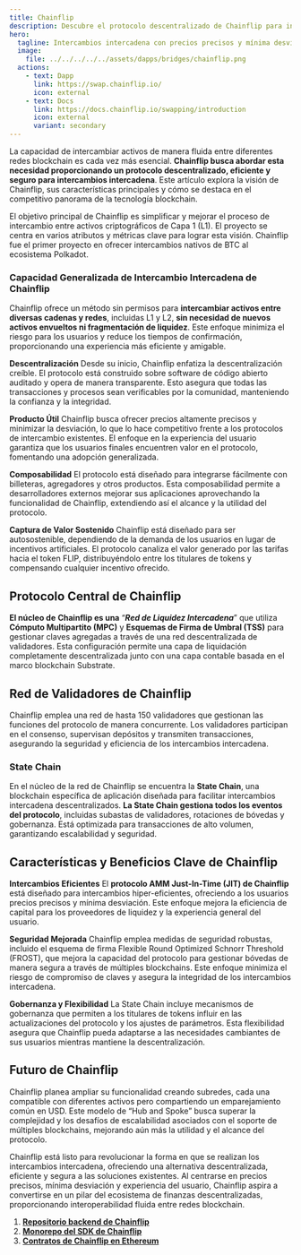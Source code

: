```yaml
---
title: Chainflip
description: Descubre el protocolo descentralizado de Chainflip para intercambios intercadena fluidos, eficientes, con precios precisos y mínima desviación. Revoluciona el comercio de criptomonedas.
hero:
  tagline: Intercambios intercadena con precios precisos y mínima desviación.
  image: 
    file: ../../../../../assets/dapps/bridges/chainflip.png
  actions:
    - text: Dapp
      link: https://swap.chainflip.io/
      icon: external
    - text: Docs
      link: https://docs.chainflip.io/swapping/introduction
      icon: external
      variant: secondary
---
```


La capacidad de intercambiar activos de manera fluida entre diferentes redes blockchain es cada vez más esencial. **Chainflip busca abordar esta necesidad proporcionando un protocolo descentralizado, eficiente y seguro para intercambios intercadena**. Este artículo explora la visión de Chainflip, sus características principales y cómo se destaca en el competitivo panorama de la tecnología blockchain.

El objetivo principal de Chainflip es simplificar y mejorar el proceso de intercambio entre activos criptográficos de Capa 1 (L1). El proyecto se centra en varios atributos y métricas clave para lograr esta visión. Chainflip fue el primer proyecto en ofrecer intercambios nativos de BTC al ecosistema Polkadot.

### Capacidad Generalizada de Intercambio Intercadena de Chainflip
Chainflip ofrece un método sin permisos para **intercambiar activos entre diversas cadenas y redes**, incluidas L1 y L2, **sin necesidad de nuevos activos envueltos ni fragmentación de liquidez**. Este enfoque minimiza el riesgo para los usuarios y reduce los tiempos de confirmación, proporcionando una experiencia más eficiente y amigable.

**Descentralización**
Desde su inicio, Chainflip enfatiza la descentralización creíble. El protocolo está construido sobre software de código abierto auditado y opera de manera transparente. Esto asegura que todas las transacciones y procesos sean verificables por la comunidad, manteniendo la confianza y la integridad.

**Producto Útil**
Chainflip busca ofrecer precios altamente precisos y minimizar la desviación, lo que lo hace competitivo frente a los protocolos de intercambio existentes. El enfoque en la experiencia del usuario garantiza que los usuarios finales encuentren valor en el protocolo, fomentando una adopción generalizada.

**Composabilidad**
El protocolo está diseñado para integrarse fácilmente con billeteras, agregadores y otros productos. Esta composabilidad permite a desarrolladores externos mejorar sus aplicaciones aprovechando la funcionalidad de Chainflip, extendiendo así el alcance y la utilidad del protocolo.

**Captura de Valor Sostenido**
Chainflip está diseñado para ser autosostenible, dependiendo de la demanda de los usuarios en lugar de incentivos artificiales. El protocolo canaliza el valor generado por las tarifas hacia el token FLIP, distribuyéndolo entre los titulares de tokens y compensando cualquier incentivo ofrecido.

## Protocolo Central de Chainflip
**El núcleo de** **Chainflip es una** “***Red de Liquidez Intercadena***” que utiliza **Cómputo Multipartito (MPC)** y **Esquemas de Firma de Umbral (TSS)** para gestionar claves agregadas a través de una red descentralizada de validadores. Esta configuración permite una capa de liquidación completamente descentralizada junto con una capa contable basada en el marco blockchain Substrate.

## Red de Validadores de Chainflip
Chainflip emplea una red de hasta 150 validadores que gestionan las funciones del protocolo de manera concurrente. Los validadores participan en el consenso, supervisan depósitos y transmiten transacciones, asegurando la seguridad y eficiencia de los intercambios intercadena.

### State Chain
En el núcleo de la red de Chainflip se encuentra la **State Chain**, una blockchain específica de aplicación diseñada para facilitar intercambios intercadena descentralizados. **La State Chain gestiona todos los eventos del protocolo**, incluidas subastas de validadores, rotaciones de bóvedas y gobernanza. Está optimizada para transacciones de alto volumen, garantizando escalabilidad y seguridad.

## Características y Beneficios Clave de Chainflip
**Intercambios Eficientes**
El **protocolo AMM Just-In-Time (JIT) de Chainflip** está diseñado para intercambios hiper-eficientes, ofreciendo a los usuarios precios precisos y mínima desviación. Este enfoque mejora la eficiencia de capital para los proveedores de liquidez y la experiencia general del usuario.

**Seguridad Mejorada**
Chainflip emplea medidas de seguridad robustas, incluido el esquema de firma Flexible Round Optimized Schnorr Threshold (FROST), que mejora la capacidad del protocolo para gestionar bóvedas de manera segura a través de múltiples blockchains. Este enfoque minimiza el riesgo de compromiso de claves y asegura la integridad de los intercambios intercadena.

**Gobernanza y Flexibilidad**
La State Chain incluye mecanismos de gobernanza que permiten a los titulares de tokens influir en las actualizaciones del protocolo y los ajustes de parámetros. Esta flexibilidad asegura que Chainflip pueda adaptarse a las necesidades cambiantes de sus usuarios mientras mantiene la descentralización.

## Futuro de Chainflip
Chainflip planea ampliar su funcionalidad creando subredes, cada una compatible con diferentes activos pero compartiendo un emparejamiento común en USD. Este modelo de “Hub and Spoke” busca superar la complejidad y los desafíos de escalabilidad asociados con el soporte de múltiples blockchains, mejorando aún más la utilidad y el alcance del protocolo.

Chainflip está listo para revolucionar la forma en que se realizan los intercambios intercadena, ofreciendo una alternativa descentralizada, eficiente y segura a las soluciones existentes. Al centrarse en precios precisos, mínima desviación y experiencia del usuario, Chainflip aspira a convertirse en un pilar del ecosistema de finanzas descentralizadas, proporcionando interoperabilidad fluida entre redes blockchain.

1. **[Repositorio backend de Chainflip](https://github.com/chainflip-io/chainflip-backend)**
2. **[Monorepo del SDK de Chainflip](https://github.com/chainflip-io/chainflip-sdk-monorepo)**
3. **[Contratos de Chainflip en Ethereum](https://github.com/chainflip-io/chainflip-eth-contracts)**
